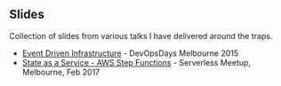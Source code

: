 ## Slides

Collection of slides from various talks I have delivered around the traps.

- [Event Driven Infrastructure](https://shivaman.github.io/event-driven-infrastructure.html#/) - DevOpsDays Melbourne 2015
- [State as a Service - AWS Step Functions](https://shivaman.github.io/state-as-a-service-serverlessmeetup-melbourne-feb2017.html) - Serverless Meetup, Melbourne, Feb 2017
